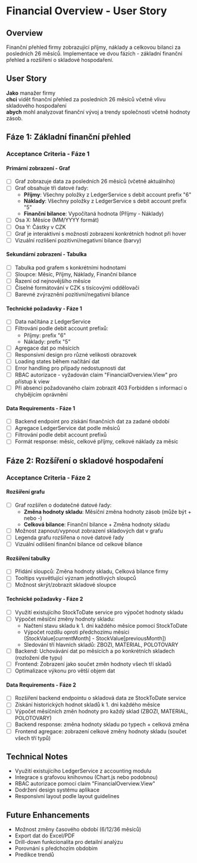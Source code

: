 # Financial Overview - User Story

## Overview
Finanční přehled firmy zobrazující příjmy, náklady a celkovou bilanci za posledních 26 měsíců. Implementace ve dvou fázích - základní finanční přehled a rozšíření o skladové hospodaření.

## User Story
**Jako** manažer firmy  
**chci** vidět finanční přehled za posledních 26 měsíců včetně vlivu skladového hospodaření  
**abych** mohl analyzovat finanční vývoj a trendy společnosti včetně hodnoty zásob.

## Fáze 1: Základní finanční přehled

### Acceptance Criteria - Fáze 1

#### Primární zobrazení - Graf
- [ ] Graf zobrazuje data za posledních 26 měsíců (včetně aktuálního)
- [ ] Graf obsahuje tři datové řady:
  - **Příjmy**: Všechny položky z LedgerService s debit account prefix "6"
  - **Náklady**: Všechny položky z LedgerService s debit account prefix "5"  
  - **Finanční bilance**: Vypočítaná hodnota (Příjmy - Náklady)
- [ ] Osa X: Měsíce (MM/YYYY formát)
- [ ] Osa Y: Částky v CZK
- [ ] Graf je interaktivní s možností zobrazení konkrétních hodnot při hover
- [ ] Vizuální rozlišení pozitivní/negativní bilance (barvy)

#### Sekundární zobrazení - Tabulka
- [ ] Tabulka pod grafem s konkrétními hodnotami
- [ ] Sloupce: Měsíc, Příjmy, Náklady, Finanční bilance
- [ ] Řazení od nejnovějšího měsíce
- [ ] Číselné formátování v CZK s tisícovými oddělovači
- [ ] Barevné zvýraznění pozitivní/negativní bilance

#### Technické požadavky - Fáze 1
- [ ] Data načítána z LedgerService
- [ ] Filtrování podle debit account prefixů:
  - Příjmy: prefix "6"
  - Náklady: prefix "5"
- [ ] Agregace dat po měsících
- [ ] Responsivní design pro různé velikosti obrazovek
- [ ] Loading states během načítání dat
- [ ] Error handling pro případy nedostupnosti dat
- [ ] RBAC autorizace - vyžadován claim "FinancialOverview.View" pro přístup k view
- [ ] Při absenci požadovaného claim zobrazit 403 Forbidden s informací o chybějícím oprávnění

#### Data Requirements - Fáze 1
- [ ] Backend endpoint pro získání finančních dat za zadané období
- [ ] Agregace LedgerService dat podle měsíců
- [ ] Filtrování podle debit account prefixů
- [ ] Formát response: měsíc, celkové příjmy, celkové náklady za měsíc

## Fáze 2: Rozšíření o skladové hospodaření

### Acceptance Criteria - Fáze 2

#### Rozšíření grafu
- [ ] Graf rozšířen o dodatečné datové řady:
  - **Změna hodnoty skladu**: Měsíční změna hodnoty zásob (může být + nebo -)
  - **Celková bilance**: Finanční bilance + Změna hodnoty skladu
- [ ] Možnost zapnout/vypnout zobrazení skladových dat v grafu
- [ ] Legenda grafu rozšířena o nové datové řady
- [ ] Vizuální odlišení finanční bilance od celkové bilance

#### Rozšíření tabulky
- [ ] Přidání sloupců: Změna hodnoty skladu, Celková bilance firmy
- [ ] Tooltips vysvětlující význam jednotlivých sloupců
- [ ] Možnost skrýt/zobrazit skladové sloupce

#### Technické požadavky - Fáze 2
- [ ] Využití existujícího StockToDate service pro výpočet hodnoty skladu
- [ ] Výpočet měsíční změny hodnoty skladu:
  - Načtení stavu skladu k 1. dni každého měsíce pomocí StockToDate
  - Výpočet rozdílu oproti předchozímu měsíci (StockValue[currentMonth] - StockValue[previousMonth])
  - Sledování tří hlavních skladů: ZBOZI, MATERIAL, POLOTOVARY
- [ ] Backend: Uchovávání dat po měsících a po konkrétních skladech (rozložení dle typu)
- [ ] Frontend: Zobrazení jako součet změn hodnoty všech tří skladů
- [ ] Optimalizace výkonu pro větší objem dat

#### Data Requirements - Fáze 2
- [ ] Rozšíření backend endpointu o skladová data ze StockToDate service
- [ ] Získání historických hodnot skladů k 1. dni každého měsíce
- [ ] Výpočet měsíčních změn hodnoty pro každý sklad (ZBOZI, MATERIAL, POLOTOVARY)
- [ ] Backend response: změna hodnoty skladu po typech + celková změna
- [ ] Frontend agregace: zobrazení celkové změny hodnoty skladu (součet všech tří typů)

## Technical Notes
- Využití existujícího LedgerService z accounting modulu
- Integrace s grafovou knihovnou (Chart.js nebo podobnou)
- RBAC autorizace pomocí claim "FinancialOverview.View"
- Dodržení design systému aplikace
- Responsivní layout podle layout guidelines

## Future Enhancements
- Možnost změny časového období (6/12/36 měsíců)
- Export dat do Excel/PDF
- Drill-down funkcionalita pro detailní analýzu
- Porovnání s předchozím obdobím
- Predikce trendů